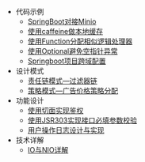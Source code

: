 
- <span class="sidebar-title">代码示例</span>
  - [SpringBoot对接Minio](/java/code-demo/springboot对接minio.md)
  - [使用caffeine做本地缓存](/java/code-demo/使用caffeine做本地缓存.md)
  - [使用Function分配相似逻辑处理器](/java/code-demo/使用Function分配相似逻辑处理器.md)
  - [使用Optional避免空指针异常](/java/code-demo/使用Optional避免空指针异常.md)
  - [Springboot项目跨域配置](/java/code-demo/Springboot项目跨域配置.md)
- <span class="sidebar-title">设计模式</span>
  - [责任链模式—过滤器链](/java/design-pattern/责任链模式—过滤器链.md)
  - [策略模式—广告价格策略分配](/java/design-pattern/策略模式—广告价格策略分配.md)
- <span class="sidebar-title">功能设计</span>
  - [使用切面实现鉴权](/java/functional-design/使用切面进行鉴权.md)
  - [使用JSR303实现接口必填参数校验](/java/functional-design/使用JSR303实现接口必填参数校验.md)
  - [用户操作日志设计与实现](/java/functional-design/用户操作日志设计与实现.md)
- <span class="sidebar-title">技术详解</span>
  - [IO与NIO详解](/java/tech-detail/IO与NIO详解.md)
